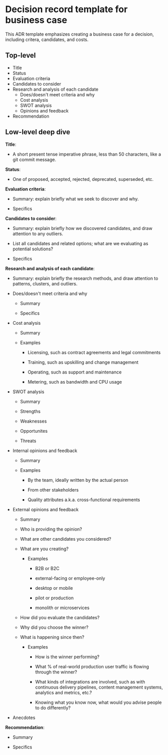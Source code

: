 # Decision record template for business case

This ADR template emphasizes creating a business case for a decision, including critera, candidates, and costs.


## Top-level

* Title
* Status
* Evaluation criteria
* Candidates to consider
* Research and analysis of each candidate
  * Does/doesn't meet criteria and why
  * Cost analysis
  * SWOT analysis
  * Opinions and feedback
* Recommendation


## Low-level deep dive

**Title**:

  * A short present tense imperative phrase, less than 50 characters, like a git commit message.

**Status**:

  * One of proposed, accepted, rejected, deprecated, superseded, etc.

**Evaluation criteria**:

  * Summary: explain briefly what we seek to discover and why.

  * Specifics

**Candidates to consider**:

  * Summary: explain briefly how we discovered candidates, and draw attention to any outliers.

  * List all candidates and related options; what are we evaluating as potential solutions?

  * Specifics

**Research and analysis of each candidate**:

  * Summary: explain briefly the research methods, and draw attention to patterns, clusters, and outliers.

  * Does/doesn't meet criteria and why

    * Summary

    * Specifics

  * Cost analysis

    * Summary

    * Examples

      * Licensing, such as contract agreements and legal commitments

      * Training, such as upskilling and change management

      * Operating, such as support and maintenance

      * Metering, such as bandwidth and CPU usage

  * SWOT analysis

    * Summary

    * Strengths

    * Weaknesses

    * Opportunites

    * Threats

  * Internal opinions and feedback

    * Summary

    * Examples

      * By the team, ideally written by the actual person

      * From other stakeholders

      * Quality attributes a.k.a. cross-functional requirements 

  * External opinions and feedback

    * Summary

    * Who is providing the opinion?

    * What are other candidates you considered?

    * What are you creating? 

      * Examples

        * B2B or B2C

        * external-facing or employee-only

        * desktop or mobile

        * pilot or production

        * monolith or microservices

    * How did you evaluate the candidates?

    * Why did you choose the winner?

    * What is happening since then?

      * Examples

        * How is the winner performing?

        * What % of real-world production user traffic is flowing through the winner?

        * What kinds of integrations are involved, such as with continuous delivery pipelines, content management systems, analytics and metrics, etc.?

        * Knowing what you know now, what would you advise people to do differently?

  * Anecdotes

**Recommendation**:

  * Summary

  * Specifics

